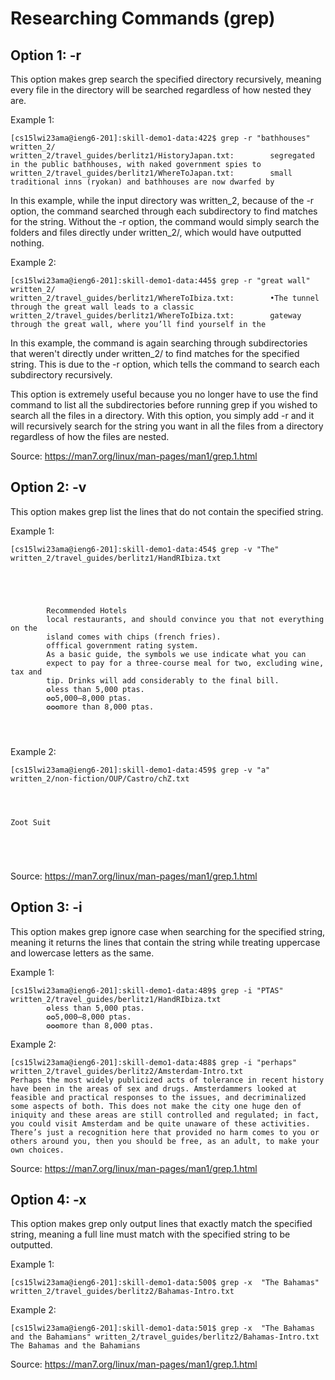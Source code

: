 # Researching Commands (grep)  
## Option 1: -r  
  
This option makes grep search the specified directory recursively, meaning every file in the directory will be searched regardless of how nested they are.  
  
Example 1:   
```
[cs15lwi23ama@ieng6-201]:skill-demo1-data:422$ grep -r "bathhouses" written_2/
written_2/travel_guides/berlitz1/HistoryJapan.txt:        segregated in the public bathhouses, with naked government spies to
written_2/travel_guides/berlitz1/WhereToJapan.txt:        small traditional inns (ryokan) and bathhouses are now dwarfed by
```  
  
In this example, while the input directory was written_2, because of the -r option, the command searched through each subdirectory to find matches for the string. Without the -r option, the command would simply search the folders and files directly under written_2/, which would have outputted nothing.   
  
Example 2:  
```
[cs15lwi23ama@ieng6-201]:skill-demo1-data:445$ grep -r "great wall" written_2/
written_2/travel_guides/berlitz1/WhereToIbiza.txt:        •The tunnel through the great wall leads to a classic
written_2/travel_guides/berlitz1/WhereToIbiza.txt:        gateway through the great wall, where you’ll find yourself in the
```  
  
In this example, the command is again searching through subdirectories that weren't directly under written_2/ to find matches for the specified string. This is due to the -r option, which tells the command to search each subdirectory recursively. 

This option is extremely useful because you no longer have to use the find command to list all the subdirectories before running grep if you wished to search all the files in a directory. With this option, you simply add -r and it will recursively search for the string you want in all the files from a directory regardless of how the files are nested.   
  
Source: https://man7.org/linux/man-pages/man1/grep.1.html    
  
## Option 2: -v  
  
This option makes grep list the lines that do not contain the specified string.    
  
Example 1:   
```
[cs15lwi23ama@ieng6-201]:skill-demo1-data:454$ grep -v "The" written_2/travel_guides/berlitz1/HandRIbiza.txt





        Recommended Hotels
        local restaurants, and should convince you that not everything on the
        island comes with chips (french fries).
        offfical government rating system.
        As a basic guide, the symbols we use indicate what you can
        expect to pay for a three-course meal for two, excluding wine, tax and
        tip. Drinks will add considerably to the final bill.
        ✪less than 5,000 ptas.
        ✪✪5,000–8,000 ptas.
        ✪✪✪more than 8,000 ptas.




```

  
Example 2:   
```
[cs15lwi23ama@ieng6-201]:skill-demo1-data:459$ grep -v "a" written_2/non-fiction/OUP/Castro/chZ.txt




Zoot Suit





```

  
Source: https://man7.org/linux/man-pages/man1/grep.1.html  

## Option 3: -i  
  
This option makes grep ignore case when searching for the specified string, meaning it returns the lines that contain the string while treating uppercase and lowercase letters as the same.   
  
Example 1:   
```
[cs15lwi23ama@ieng6-201]:skill-demo1-data:489$ grep -i "PTAS" written_2/travel_guides/berlitz1/HandRIbiza.txt
        ✪less than 5,000 ptas.
        ✪✪5,000–8,000 ptas.
        ✪✪✪more than 8,000 ptas.

```
  
Example 2:   
```
[cs15lwi23ama@ieng6-201]:skill-demo1-data:488$ grep -i "perhaps" written_2/travel_guides/berlitz2/Amsterdam-Intro.txt
Perhaps the most widely publicized acts of tolerance in recent history have been in the areas of sex and drugs. Amsterdammers looked at feasible and practical responses to the issues, and decriminalized some aspects of both. This does not make the city one huge den of iniquity and these areas are still controlled and regulated; in fact, you could visit Amsterdam and be quite unaware of these activities. There’s just a recognition here that provided no harm comes to you or others around you, then you should be free, as an adult, to make your own choices.

```

  
Source: https://man7.org/linux/man-pages/man1/grep.1.html  
  
## Option 4: -x  
  
This option makes grep only output lines that exactly match the specified string, meaning a full line must match with the specified string to be outputted.   
  
Example 1:   
```
[cs15lwi23ama@ieng6-201]:skill-demo1-data:500$ grep -x  "The Bahamas" written_2/travel_guides/berlitz2/Bahamas-Intro.txt

```
  
Example 2:   
```
[cs15lwi23ama@ieng6-201]:skill-demo1-data:501$ grep -x  "The Bahamas and the Bahamians" written_2/travel_guides/berlitz2/Bahamas-Intro.txt
The Bahamas and the Bahamians

```

  
Source: https://man7.org/linux/man-pages/man1/grep.1.html  
